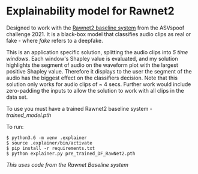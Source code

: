 # Explainability model for Rawnet2

Designed to work with the [Rawnet2 baseline system](https://github.com/asvspoof-challenge/2021/tree/main/DF/Baseline-RawNet2)
from the ASVspoof challenge 2021. It is a black-box model that classifies audio 
clips as real or fake - where *fake* refers to a deepfake.

This is an application specific solution, splitting the audio clips into
*5 time windows*. Each window's Shapley value is evaluated, and my solution
highlights the segment of audio on the waveform plot with the largest positive
Shapley value. Therefore it displays to the user the segment of the audio has the
biggest effect on the classifiers decision. Note that this solution only works for
audio clips of ~ 4 secs. Further work would include zero-padding the inputs to
allow the solution to work with all clips in the data set.

To use you must have a trained Rawnet2 baseline system - *trained_model.pth*

To run:
```
$ python3.6 -m venv .explainer
$ source .explainer/bin/activate
$ pip install -r requirements.txt
$ python explainer.py pre_trained_DF_RawNet2.pth
```

*This uses code from the Rawnet Baseline system*
